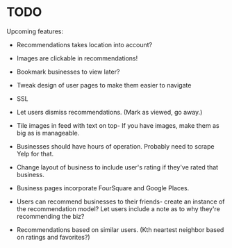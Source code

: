 # TODO


Upcoming features:

* Recommendations takes location into account?

* Images are clickable in recommendations!

* Bookmark businesses to view later?

* Tweak design of user pages to make them easier to navigate

* SSL

* Let users dismiss recommendations. (Mark as viewed, go away.)

* Tile images in feed with text on top- If you have images, make them as big as is manageable.

* Businesses should have hours of operation. Probably need to scrape Yelp for that.

* Change layout of business to include user's rating if they've rated that business.

* Business pages incorporate FourSquare and Google Places.

* Users can recommend businesses to their friends- create an instance of the recommendation model? Let users include a note as to why they're recommending the biz?

* Recommendations based on similar users. (Kth neartest neighbor based on ratings and favorites?)


